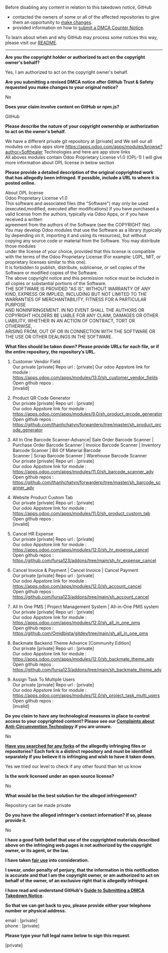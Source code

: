 Before disabling any content in relation to this takedown notice, GitHub
- contacted the owners of some or all of the affected repositories to give them an opportunity to [make changes](https://docs.github.com/en/github/site-policy/dmca-takedown-policy#a-how-does-this-actually-work).
- provided information on how to [submit a DMCA Counter Notice](https://docs.github.com/en/articles/guide-to-submitting-a-dmca-counter-notice).

To learn about when and why GitHub may process some notices this way, please visit our [README](https://github.com/github/dmca/blob/master/README.md#anatomy-of-a-takedown-notice).

---

**Are you the copyright holder or authorized to act on the copyright owner's behalf?**  
  
Yes, I am authorized to act on the copyright owner's behalf.  
  
**Are you submitting a revised DMCA notice after GitHub Trust & Safety requested you make changes to your original notice?**  
  
No  
  
**Does your claim involve content on GitHub or npm.js?**  
  
GitHub  
  
**Please describe the nature of your copyright ownership or authorization to act on the owner's behalf.**  
  
We have a different private git repository at [private] and We sell our all modules on odoo apps store https://apps.odoo.com/apps/modules/browse?author=Softhealer Technologies and here are app store links  
All aboves modules contain Odoo Proprietary License v1.0 (OPL-1) I will give more information about OPL license in below section  
  
**Please provide a detailed description of the original copyrighted work that has allegedly been infringed. If possible, include a URL to where it is posted online.**  
  
About OPL license  
Odoo Proprietary License v1.0  
This software and associated files (the "Software") may only be used (executed,modified, executed after modifications) if you have purchased a valid license from the authors, typically via Odoo Apps, or if you have received a written  
agreement from the authors of the Software (see the COPYRIGHT file).  
You may develop Odoo modules that use the Software as a library (typically by depending on it, importing it and using its resources), but without copying any source code or material from the Software. You may distribute those modules  
under the license of your choice, provided that this license is compatible with the terms of the Odoo Proprietary License (For example: LGPL, MIT, or proprietary licenses similar to this one).  
It is forbidden to publish, distribute, sublicense, or sell copies of the Software or modified copies of the Software.  
The above copyright notice and this permission notice must be included in all copies or substantial portions of the Software.  
THE SOFTWARE IS PROVIDED "AS IS", WITHOUT WARRANTY OF ANY KIND, EXPRESS OR IMPLIED, INCLUDING BUT NOT LIMITED TO THE WARRANTIES OF MERCHANTABILITY, FITNESS FOR A PARTICULAR PURPOSE  
AND NONINFRINGEMENT. IN NO EVENT SHALL THE AUTHORS OR COPYRIGHT HOLDERS BE LIABLE FOR ANY CLAIM, DAMAGES OR OTHER LIABILITY, WHETHER IN AN ACTION OF CONTRACT, TORT OR OTHERWISE,  
ARISING FROM, OUT OF OR IN CONNECTION WITH THE SOFTWARE OR THE USE OR OTHER DEALINGS IN THE SOFTWARE.  
  
**What files should be taken down? Please provide URLs for each file, or if the entire repository, the repository’s URL.**  
  
1) Customer Vendor Field  
Our private [private] Repo url : [private]
Our odoo Appstore link for module : https://apps.odoo.com/apps/modules/13.0/sh_customer_vendor_fields  
Open github repos :  
[invalid]
  
2) Product QR Code Generator  
Our private [private] Repo url : [private]  
Our odoo Appstore link for module : https://apps.odoo.com/apps/modules/9.0/sh_product_qrcode_generator  
Open github repos :  
https://github.com/thanhchatvn/forwarderp/tree/master/sh_product_qrcode_generator  
  
3) All In One Barcode Scanner-Advance| Sale Order Barcode Scanner | Purchase Order Barcode Scanner | Invoice Barcode Scanner | Inventory Barcode Scanner | Bill Of Material Barcode  
Scanner | Scrap Barcode Scanner | Warehouse Barcode Scanner  
Our private [private] Repo url : [private]  
Our odoo Appstore link for module : https://apps.odoo.com/apps/modules/11.0/sh_barcode_scanner_adv  
Open github repos :  
https://github.com/thanhchatvn/forwarderp/tree/master/sh_barcode_scanner_adv  
  
4) Website Product Custom Tab  
Our private [private] Repo url : [private]  
Our odoo Appstore link for module : https://apps.odoo.com/apps/modules/11.0/sh_product_custom_tab  
Open github repos :  
[invalid]
  
5) Cancel HR Expense  
Our private [private] Repo url : [private]  
Our odoo Appstore link for module : https://apps.odoo.com/apps/modules/12.0/sh_hr_expense_cancel  
Open github repos :  
https://github.com/fursa123/addons/tree/main/sh_hr_expense_cancel  
  
6) Cancel Invoice & Payment | Cancel Invoice | Cancel Payment  
Our private [private] Repo url : [private]  
Our odoo Appstore link for module : https://apps.odoo.com/apps/modules/12.0/sh_account_cancel  
Open github repos :  
https://github.com/fursa123/addons/tree/main/sh_account_cancel  
  
7) All In One PMS | Project Management System | All-in-One PMS system  
Our private [private] Repo url : [private]  
Our odoo Appstore link for module : https://apps.odoo.com/apps/modules/12.0/sh_all_in_one_pms  
Open github repos :  
https://github.com/Omidbista/gitdev/tree/main/sh_all_in_one_pms  
  
8) Backmate Backend Theme Advance [Community Edition]  
Our private [private] Repo url : [private]  
Our odoo Appstore link for module : https://apps.odoo.com/apps/modules/12.0/sh_backmate_theme_adv  
Open github repos :  
https://github.com/fursa123/addons/tree/main/sh_backmate_theme_adv  
  
9) Assign Task To Multiple Users  
Our private [private] Repo url : [private]  
Our odoo Appstore link for module : https://apps.odoo.com/apps/modules/12.0/sh_project_task_multi_users  
Open github repos :  
[invalid]
  
**Do you claim to have any technological measures in place to control access to your copyrighted content? Please see our <a href="https://docs.github.com/articles/guide-to-submitting-a-dmca-takedown-notice#complaints-about-anti-circumvention-technology">Complaints about Anti-Circumvention Technology</a> if you are unsure.**  
  
No  
  
**<a href="https://docs.github.com/articles/dmca-takedown-policy#b-what-about-forks-or-whats-a-fork">Have you searched for any forks</a> of the allegedly infringing files or repositories? Each fork is a distinct repository and must be identified separately if you believe it is infringing and wish to have it taken down.**  
  
Yes we tried our level to check if any other found than let us know  
  
**Is the work licensed under an open source license?**  
  
No  
  
**What would be the best solution for the alleged infringement?**  
  
Repository can be made private  
  
**Do you have the alleged infringer’s contact information? If so, please provide it.**  
  
No  
  
**I have a good faith belief that use of the copyrighted materials described above on the infringing web pages is not authorized by the copyright owner, or its agent, or the law.**  
  
**I have taken <a href="https://www.lumendatabase.org/topics/22">fair use</a> into consideration.**  
  
**I swear, under penalty of perjury, that the information in this notification is accurate and that I am the copyright owner, or am authorized to act on behalf of the owner, of an exclusive right that is allegedly infringed.**  
  
**I have read and understand GitHub's <a href="https://docs.github.com/articles/guide-to-submitting-a-dmca-takedown-notice/">Guide to Submitting a DMCA Takedown Notice</a>.**  
  
**So that we can get back to you, please provide either your telephone number or physical address.**  
  
email : [private]  
phone : [private]  
  
**Please type your full legal name below to sign this request.**  
  
[private]  
